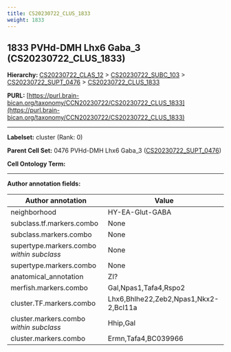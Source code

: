 ```yaml
---
title: CS20230722_CLUS_1833
weight: 1833
---
```

## 1833 PVHd-DMH Lhx6 Gaba_3 (CS20230722_CLUS_1833)
<b>Hierarchy: </b>
[CS20230722_CLAS_12](../CS20230722_CLAS_12) >
[CS20230722_SUBC_103](../CS20230722_SUBC_103) >
[CS20230722_SUPT_0476](../CS20230722_SUPT_0476) >
[CS20230722_CLUS_1833](../CS20230722_CLUS_1833)

**PURL:** [https://purl.brain-bican.org/taxonomy/CCN20230722/CS20230722_CLUS_1833](https://purl.brain-bican.org/taxonomy/CCN20230722/CS20230722_CLUS_1833)

---


**Labelset:** cluster (Rank: 0)

**Parent Cell Set:** 0476 PVHd-DMH Lhx6 Gaba_3 ([CS20230722_SUPT_0476](../CS20230722_SUPT_0476))



**Cell Ontology Term:** 

[MARKER GENES.]: #


---

[TRANSFERRED ANNOTATIONS.]: #


[AUTHOR ANNOTATION FIELDS.]: #


**Author annotation fields:**

| Author annotation | Value |
|-------------------|-------|
|neighborhood|HY-EA-Glut-GABA|
|subclass.tf.markers.combo|None|
|subclass.markers.combo|None|
|supertype.markers.combo _within subclass_|None|
|supertype.markers.combo|None|
|anatomical_annotation|ZI?|
|merfish.markers.combo|Gal,Npas1,Tafa4,Rspo2|
|cluster.TF.markers.combo|Lhx6,Bhlhe22,Zeb2,Npas1,Nkx2-2,Bcl11a|
|cluster.markers.combo _within subclass_|Hhip,Gal|
|cluster.markers.combo|Ermn,Tafa4,BC039966|
